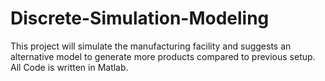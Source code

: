 # Discrete-Simulation-Modeling
This project will simulate the manufacturing facility and suggests an alternative model to generate more products compared to previous setup.
All Code is written in Matlab. 
